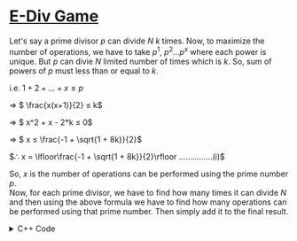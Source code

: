 # [E-Div Game](https://atcoder.jp/contests/abc169/tasks/abc169_d?lang=en)

Let's say a prime divisor $p$ can divide $N$ $k$ times. Now, to maximize the number of operations, we have to take $p^1$, $p^2$...$p^x$ where each power is unique. But $p$ can divie $N$ limited number of times which is $k$. So, sum of powers of $p$ must less than or equal to $k$.

i.e. $1+2+...+x ≤ p$

=> $ \frac{x(x+1)}{2} ≤ k$

=> $ x^2 + x - 2*k ≤ 0$

=> $ x ≤ \frac{-1 + \sqrt{1 + 8k}}{2}$

$∴ x = \lfloor\frac{-1 + \sqrt{1 + 8k}}{2}\rfloor ...............(i)$

So, $x$ is the number of operations can be performed using the prime number $p$.<br> Now, for each prime divisor, we have to find how many times it can divide $N$ and then using the above formula we have to find how many operations can be performed using that prime number. Then simply add it to the final result.

<details>
<summary>C++ Code</summary>

```cpp
#include <bits/stdc++.h>

using namespace std;
using ll = long long;

#define fast_IO ios_base::sync_with_stdio(0), cin.tie(NULL);
#define all(x) x.begin(), x.end()

vector<ll> prime;
vector<bool> is_prime(1000005, true);

void sv()
{
    int n = 1000005;
    is_prime[0] = is_prime[1] = false;
    for (int i = 2; i*i <= n; i++)
    {
        if (is_prime[i] && i * i <= n)
        {
            for (int j = i * i; j <= n; j += i)
                is_prime[j] = false;
        }
    }
    for(int i = 2; i <= n; i++)
        if(is_prime[i]) prime.push_back(i);
}

ll calculate(ll n)
{
    int i = 0;
    ll ans = 0;
    while(n > 1 and i < prime.size() and prime[i]*prime[i] <= n)
    {
        int cnt = 0;
        while(n%prime[i] == 0)
        {
            cnt++;
            n /= prime[i];
        }
        ans += (-1 + sqrt(1+8*cnt))/2;
        i++;
    }
    if(n > 1) ans++;
    return ans;
}

int main()
{
    fast_IO;
    sv();
    ll n;
    cin >> n;
    cout << calculate(n);
    return 0;
}
```
</details>
